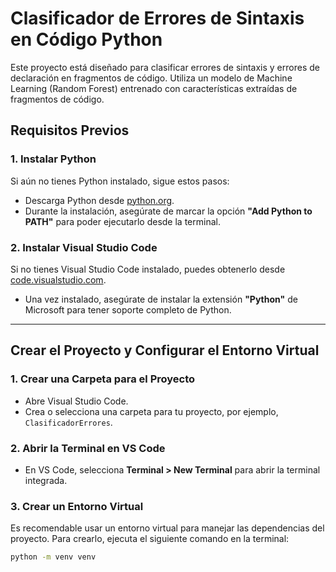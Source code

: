 # Clasificador de Errores de Sintaxis en Código Python

Este proyecto está diseñado para clasificar errores de sintaxis y errores de declaración en fragmentos de código. Utiliza un modelo de Machine Learning (Random Forest) entrenado con características extraídas de fragmentos de código.

## Requisitos Previos

### 1. Instalar Python
Si aún no tienes Python instalado, sigue estos pasos:

- Descarga Python desde [python.org](https://www.python.org/).
- Durante la instalación, asegúrate de marcar la opción **"Add Python to PATH"** para poder ejecutarlo desde la terminal.

### 2. Instalar Visual Studio Code
Si no tienes Visual Studio Code instalado, puedes obtenerlo desde [code.visualstudio.com](https://code.visualstudio.com/).

- Una vez instalado, asegúrate de instalar la extensión **"Python"** de Microsoft para tener soporte completo de Python.

---

## Crear el Proyecto y Configurar el Entorno Virtual

### 1. Crear una Carpeta para el Proyecto
- Abre Visual Studio Code.
- Crea o selecciona una carpeta para tu proyecto, por ejemplo, `ClasificadorErrores`.

### 2. Abrir la Terminal en VS Code
- En VS Code, selecciona **Terminal > New Terminal** para abrir la terminal integrada.

### 3. Crear un Entorno Virtual
Es recomendable usar un entorno virtual para manejar las dependencias del proyecto. Para crearlo, ejecuta el siguiente comando en la terminal:

```bash
python -m venv venv

